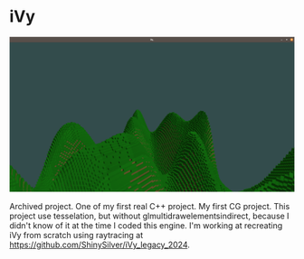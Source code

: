# iVy

![A very random screenshot from a very experimental build](/resources/screenshots/experimental_build_1.png?raw=true)

Archived project. One of my first real C++ project. My first CG project. This project use tesselation, but without glmultidrawelementsindirect, because I didn't know of it at the time I coded this engine.
I'm working at recreating iVy from scratch using raytracing at https://github.com/ShinySilver/iVy_legacy_2024.
